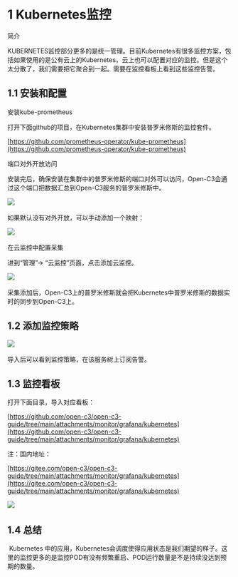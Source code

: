 
# 1 Kubernetes监控

简介

KUBERNETES监控部分更多的是统一管理。目前Kubernetes有很多监控方案，包括如果使用的是公有云上的Kubernetes，云上也可以配置对应的监控。但是这个太分散了，我们需要把它聚合到一起。需要在监控看板上看到这些监控告警。

## 1.1 安装和配置

安装kube-prometheus

打开下面github的项目，在Kubernetes集群中安装普罗米修斯的监控套件。

[https://github.com/prometheus-operator/kube-prometheus](https://github.com/prometheus-operator/kube-prometheus)

端口对外开放访问

安装完后，确保安装在集群中的普罗米修斯的端口对外可以访问，Open-C3会通过这个端口把数据汇总到Open-C3服务的普罗米修斯中。

![](/attachments/20250706222757_wps44.jpg) 

如果默认没有对外开放，可以手动添加一个映射：

![](/attachments/20250706222757_wps45.jpg) 

在云监控中配置采集

进到“管理”-> “云监控”页面，点击添加云监控。

![](/attachments/20250706222757_wps46.jpg) 

采集添加后，Open-C3上的普罗米修斯就会把Kubernetes中普罗米修斯的数据实时的同步到Open-C3上。

## 1.2 添加监控策略

![](/attachments/20250706222757_wps47.jpg) 

导入后可以看到监控策略，在该服务树上订阅告警。

## 1.3 监控看板

打开下面目录，导入对应看板：

[https://github.com/open-c3/open-c3-guide/tree/main/attachments/monitor/grafana/kubernetes](https://github.com/open-c3/open-c3-guide/tree/main/attachments/monitor/grafana/kubernetes)

注：国内地址：

[https://gitee.com/open-c3/open-c3-guide/tree/main/attachments/monitor/grafana/kubernetes](https://gitee.com/open-c3/open-c3-guide/tree/main/attachments/monitor/grafana/kubernetes)

![](/attachments/20250706222757_wps48.jpg) 

## 1.4 总结

 Kubernetes 中的应用，Kubernetes会调度使得应用状态是我们期望的样子。这里的监控更多的是监控POD有没有频繁重启、POD运行数量是不是持续没达到预期的数量。